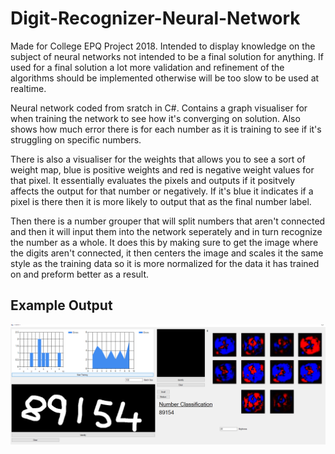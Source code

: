 # Digit-Recognizer-Neural-Network

Made for College EPQ Project 2018.
Intended to display knowledge on the subject of neural networks not intended to be a final solution for anything. If used for a final solution a lot more validation and refinement of the algorithms should be implemented otherwise will be too slow to be used at realtime.

Neural network coded from sratch in C#. Contains a graph visualiser for when training the network to see how it's converging on solution. Also shows how much error there is for each number as it is training to see if it's struggling on specific numbers. 

There is also a visualiser for the weights that allows you to see a sort of weight map, blue is positive weights and red is negative weight values for that pixel. It essentially evaluates the pixels and outputs if it positvely affects the output for that number or negatively. If it's blue it indicates if a pixel is there then it is more likely to output that as the final number label.

Then there is a number grouper that will split numbers that aren't connected and then it will input them into the network seperately and in turn recognize the number as a whole. It does this by making sure to get the image where the digits aren't connected, it then centers the image and scales it the same style as the training data so it is more normalized for the data it has trained on and preform better as a result.




## Example Output
![Example](/readmeImages/snapshot.png)
